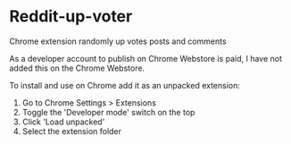 # Reddit-up-voter
Chrome extension randomly up votes posts and comments

As a developer account to publish on Chrome Webstore is paid, I have not added this on the Chrome Webstore.

To install and use on Chrome add it as an unpacked extension:
  1. Go to Chrome Settings > Extensions
  2. Toggle the 'Developer mode' switch on the top
  3. Click 'Load unpacked'
  4. Select the extension folder
  


